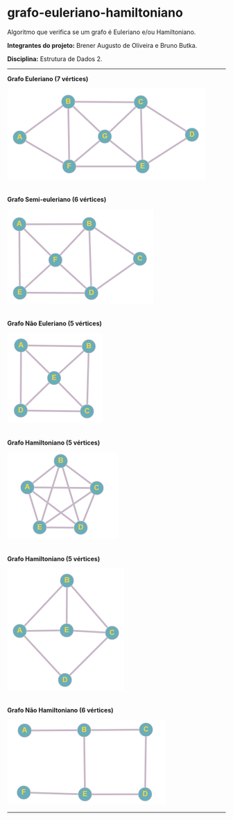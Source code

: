 # grafo-euleriano-hamiltoniano
 Algoritmo que verifica se um grafo é Euleriano e/ou Hamiltoniano.

 **Integrantes do projeto:** Brener Augusto de Oliveira e Bruno Butka.
 
 **Disciplina:** Estrutura de Dados 2.
 <br><hr>
 **Grafo Euleriano (7 vértices)**
 
 <img src="Imagens/grafo_euleriano_7_vertices.png"></img>
 <br><br><br>
 **Grafo Semi-euleriano (6 vértices)**
 
 <img src="Imagens/grafo_semi_euleriano_6_vertices.png"></img>
 <br><br><br>
 **Grafo Não Euleriano (5 vértices)**
 
 <img src="Imagens/grafo_nao_euleriano_5_vertices.png"></img>
 <br><br><br>
 **Grafo Hamiltoniano (5 vértices)**
 
 <img src="Imagens/grafo_hamiltoniano_5_vertices.png"></img>
 <br><br><br>
 **Grafo Hamiltoniano (5 vértices)**
 
 <img src="Imagens/grafo_hamiltoniano_5_vertices_B.png"></img>
 <br><br><br>
 **Grafo Não Hamiltoniano (6 vértices)**
 
 <img src="Imagens/grafo_nao_hamiltoniano_6_vertices.png"></img>
 <hr>
